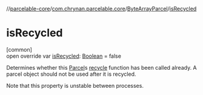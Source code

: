 //[parcelable-core](../../../index.md)/[com.chrynan.parcelable.core](../index.md)/[ByteArrayParcel](index.md)/[isRecycled](is-recycled.md)

# isRecycled

[common]\
open override var [isRecycled](is-recycled.md): [Boolean](https://kotlinlang.org/api/latest/jvm/stdlib/kotlin/-boolean/index.html) = false

Determines whether this [Parcel](../-parcel/index.md)s [recycle](recycle.md) function has been called already. A parcel object should not be used after it is recycled.

Note that this property is unstable between processes.
